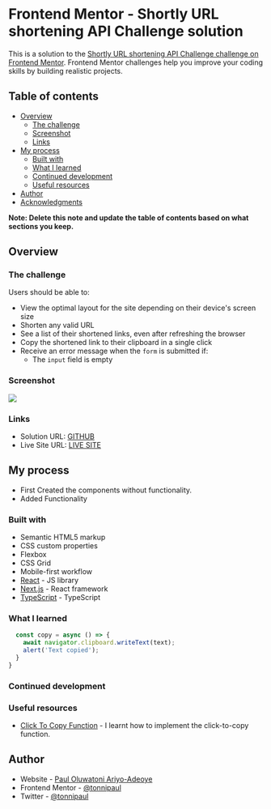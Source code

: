 # Frontend Mentor - Shortly URL shortening API Challenge solution

This is a solution to the [Shortly URL shortening API Challenge challenge on Frontend Mentor](https://www.frontendmentor.io/challenges/url-shortening-api-landing-page-2ce3ob-G). Frontend Mentor challenges help you improve your coding skills by building realistic projects. 

## Table of contents

- [Overview](#overview)
  - [The challenge](#the-challenge)
  - [Screenshot](#screenshot)
  - [Links](#links)
- [My process](#my-process)
  - [Built with](#built-with)
  - [What I learned](#what-i-learned)
  - [Continued development](#continued-development)
  - [Useful resources](#useful-resources)
- [Author](#author)
- [Acknowledgments](#acknowledgments)

**Note: Delete this note and update the table of contents based on what sections you keep.**

## Overview

### The challenge

Users should be able to:

- View the optimal layout for the site depending on their device's screen size
- Shorten any valid URL
- See a list of their shortened links, even after refreshing the browser
- Copy the shortened link to their clipboard in a single click
- Receive an error message when the `form` is submitted if:
  - The `input` field is empty

### Screenshot

![](./assets/screenshot.png)

### Links

- Solution URL: [GITHUB](https://github.com/TonniPaul/url-shortener)
- Live Site URL: [LIVE SITE](https://shorturl.tonnipaul.com)

## My process

- First Created the components without functionality.
- Added Functionality

### Built with

- Semantic HTML5 markup
- CSS custom properties
- Flexbox
- CSS Grid
- Mobile-first workflow
- [React](https://reactjs.org/) - JS library
- [Next.js](https://nextjs.org/) - React framework
- [TypeScript](https://www.typescriptlang.org/) - TypeScript


### What I learned

```js
  const copy = async () => {
    await navigator.clipboard.writeText(text);
    alert('Text copied');
  }
}
```

### Continued development

### Useful resources

- [Click To Copy Function](https://www.kindacode.com/article/react-copy-to-clipboard-when-click-a-button-link/) - I learnt how to implement the click-to-copy function.


## Author

- Website - [Paul Oluwatoni Ariyo-Adeoye](https://tonnipaul.com)
- Frontend Mentor - [@tonnipaul](https://www.frontendmentor.io/profile/tonnipaul)
- Twitter - [@tonnipaul](https://www.twitter.com/tonnipaul)




